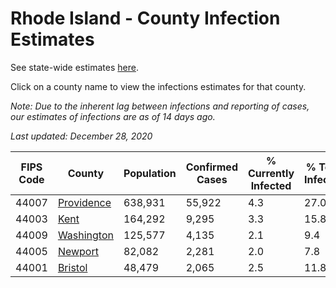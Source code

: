 # Rhode Island - County Infection Estimates

See state-wide estimates [here](/infections/us-ri).

Click on a county name to view the infections estimates for that county.

*Note: Due to the inherent lag between infections and reporting of cases, our estimates of infections are as of 14 days ago.*

*Last updated: December 28, 2020*

|   FIPS Code |                   County |   Population |   Confirmed Cases |   % Currently Infected |   % Total Infected |
|-------------|--------------------------|--------------|-------------------|------------------------|--------------------|
|       44007 | [Providence](providence) |      638,931 |            55,922 |                    4.3 |               27.0 |
|       44003 |             [Kent](kent) |      164,292 |             9,295 |                    3.3 |               15.8 |
|       44009 | [Washington](washington) |      125,577 |             4,135 |                    2.1 |                9.4 |
|       44005 |       [Newport](newport) |       82,082 |             2,281 |                    2.0 |                7.8 |
|       44001 |       [Bristol](bristol) |       48,479 |             2,065 |                    2.5 |               11.8 |